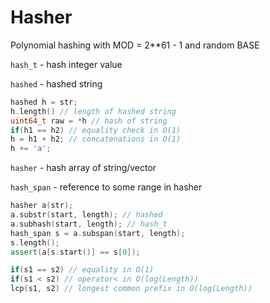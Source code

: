 # Hasher
Polynomial hashing with MOD = 2**61 - 1 and random BASE

```hash_t``` - hash integer value

```hashed``` - hashed string

```c++
hashed h = str;
h.length() // length of hashed string
uint64_t raw = *h // hash of string
if(h1 == h2) // equality check in O(1)
h = h1 + h2; // concatenations in O(1)
h += 'a';
```

```hasher``` - hash array of string/vector

```hash_span``` - reference to some range in hasher

```c++
hasher a(str);
a.substr(start, length); // hashed
a.subhash(start, length); // hash_t
hash_span s = a.subspan(start, length); 
s.length();
assert(a[s.start()] == s[0]);

if(s1 == s2) // equality in O(1)
if(s1 < s2) // operator< in O(log(Length))
lcp(s1, s2) // longest common prefix in O(log(Length))
```

